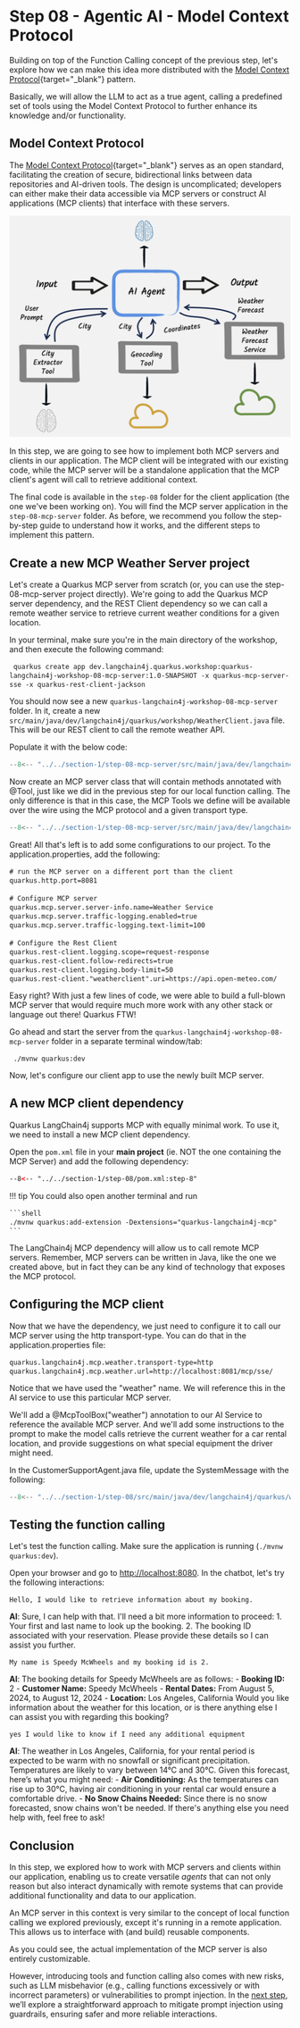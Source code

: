 # Step 08 - Agentic AI - Model Context Protocol

Building on top of the Function Calling concept of the previous step, let's explore how we can make this idea more distributed with the [Model Context Protocol](https://docs.quarkiverse.io/quarkus-mcp-server/dev/index.html){target="_blank"} pattern.

Basically, we will allow the LLM to act as a true agent, calling a predefined set of tools using the Model Context Protocol to further enhance its knowledge and/or functionality. 

## Model Context Protocol

The [Model Context Protocol](https://modelcontextprotocol.io/introduction){target="_blank"} serves as an open standard, facilitating the creation of secure,
bidirectional links between data repositories and AI-driven tools. The design is uncomplicated;
developers can either make their data accessible via MCP servers or construct AI applications
(MCP clients) that interface with these servers.

![MCP](../images/mcp.png)

In this step, we are going to see how to implement both MCP servers and clients in our application. The MCP client will be integrated with our existing code, while the MCP server will be a standalone application that the MCP client's agent will call to retrieve additional context.

The final code is available in the `step-08` folder for the client application (the one we've been working on). You will find the MCP server application in the `step-08-mcp-server` folder.
As before, we recommend you follow the step-by-step guide to understand how it works, and the different steps to implement this pattern.

## Create a new MCP Weather Server project

Let's create a Quarkus MCP server from scratch (or, you can use the step-08-mcp-server project directly). We're going to add the Quarkus MCP server dependency, and the REST Client dependency so we can call a remote weather service to retrieve current weather conditions for a given location.

In your terminal, make sure you're in the main directory of the workshop, and then execute the following command:

```shell
 quarkus create app dev.langchain4j.quarkus.workshop:quarkus-langchain4j-workshop-08-mcp-server:1.0-SNAPSHOT -x quarkus-mcp-server-sse -x quarkus-rest-client-jackson
```

You should now see a new `quarkus-langchain4j-workshop-08-mcp-server` folder. In it, create a new `src/main/java/dev/langchain4j/quarkus/workshop/WeatherClient.java` file. This will be our REST client to call the remote weather API. 

Populate it with the below code:

```java title="WeatherClient.java"
--8<-- "../../section-1/step-08-mcp-server/src/main/java/dev/langchain4j/quarkus/workshop/WeatherClient.java"
```
Now create an MCP server class that will contain methods annotated with @Tool, just like we did in the previous step for our local function calling. The only difference is that in this case, the MCP Tools we define will be available over the wire using the MCP protocol and a given transport type.

```java title="Weather.java"
--8<-- "../../section-1/step-08-mcp-server/src/main/java/dev/langchain4j/quarkus/workshop/Weather.java"
```

Great! All that's left is to add some configurations to our project. To the application.properties, add the following:

```properties title="application.properties"
# run the MCP server on a different port than the client
quarkus.http.port=8081

# Configure MCP server
quarkus.mcp.server.server-info.name=Weather Service
quarkus.mcp.server.traffic-logging.enabled=true
quarkus.mcp.server.traffic-logging.text-limit=100

# Configure the Rest Client
quarkus.rest-client.logging.scope=request-response
quarkus.rest-client.follow-redirects=true
quarkus.rest-client.logging.body-limit=50
quarkus.rest-client."weatherclient".uri=https://api.open-meteo.com/
```

Easy right? With just a few lines of code, we were able to build a full-blown MCP server that would require much more work with any other stack or language out there! Quarkus FTW!

Go ahead and start the server from the `quarkus-langchain4j-workshop-08-mcp-server` folder in a separate terminal window/tab:

```shell
 ./mvnw quarkus:dev
```

Now, let's configure our client app to use the newly built MCP server.

## A new MCP client dependency

Quarkus LangChain4j supports MCP with equally minimal work. To use it, we need to install a new MCP client dependency.

Open the `pom.xml` file in your **main project** (ie. NOT the one containing the MCP Server) and add the following dependency:

```xml title="pom.xml"
--8<-- "../../section-1/step-08/pom.xml:step-8"
```

!!! tip
    You could also open another terminal and run

    ```shell
    ./mvnw quarkus:add-extension -Dextensions="quarkus-langchain4j-mcp"
    ```

The LangChain4j MCP dependency will allow us to call remote MCP servers. Remember, MCP servers can be written in Java, like the one we created above, but in fact they can be any kind of technology that exposes the MCP protocol.

## Configuring the MCP client

Now that we have the dependency, we just need to configure it to call our MCP server using the http transport-type. You can do that in the application.properties file:

```properties title="application.properties"
quarkus.langchain4j.mcp.weather.transport-type=http
quarkus.langchain4j.mcp.weather.url=http://localhost:8081/mcp/sse/
```

Notice that we have used the "weather" name. We will reference this in the AI service to use this particular MCP server. 

We'll add a @McpToolBox("weather") annotation to our AI Service to reference the available MCP server. And we'll add some instructions to the prompt to make the model calls retrieve the current weather for a car rental location, and provide suggestions on what special equipment the driver might need.

In the CustomerSupportAgent.java file, update the SystemMessage with the following:

```java title="CustomerSupportAgent.java"
--8<-- "../../section-1/step-08/src/main/java/dev/langchain4j/quarkus/workshop/CustomerSupportAgent.java"
```

## Testing the function calling

Let's test the function calling. Make sure the application is running (`./mvnw quarkus:dev`).

Open your browser and go to [http://localhost:8080](http://localhost:8080).
In the chatbot, let's try the following interactions:

```text title="You"
Hello, I would like to retrieve information about my booking.
```

**AI**: Sure, I can help with that. I'll need a bit more information to proceed: 1. Your first and last name to look up the booking. 2. The booking ID associated with your reservation. Please provide these details so I can assist you further.

```text title="You"
My name is Speedy McWheels and my booking id is 2.
```

**AI**: The booking details for Speedy McWheels are as follows: - **Booking ID:** 2 - **Customer Name:** Speedy McWheels - **Rental Dates:** From August 5, 2024, to August 12, 2024 - **Location:** Los Angeles, California Would you like information about the weather for this location, or is there anything else I can assist you with regarding this booking?

```text title="You"
yes I would like to know if I need any additional equipment
```

**AI**: The weather in Los Angeles, California, for your rental period is expected to be warm with no snowfall or significant precipitation. Temperatures are likely to vary between 14°C and 30°C. Given this forecast, here’s what you might need: - **Air Conditioning:** As the temperatures can rise up to 30°C, having air conditioning in your rental car would ensure a comfortable drive. - **No Snow Chains Needed:** Since there is no snow forecasted, snow chains won't be needed. If there's anything else you need help with, feel free to ask!

[//]: # (![type:video]&#40;images/chat-booking.mp4&#41;{: style='width: 80%'})

## Conclusion

In this step, we explored how to work with MCP servers and clients within our application, enabling us to create versatile _agents_ that can not only reason but also interact dynamically with remote systems that can provide additional functionality and data to our application.

An MCP server in this context is very similar to the concept of local function calling we explored previously, except it's running in a remote application. This allows us to interface with (and build) reusable components.

As you could see, the actual implementation of the MCP server is also entirely customizable.

However, introducing tools and function calling also comes with new risks, such as LLM misbehavior (e.g., calling functions excessively or with incorrect parameters) or vulnerabilities to prompt injection.
In the [next step](./step-09), we’ll explore a straightforward approach to mitigate prompt injection using guardrails, ensuring safer and more reliable interactions.
